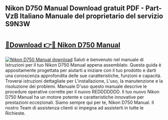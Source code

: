 ## Nikon D750 Manual Download gratuit PDF - Part-VzB Italiano Manuale del proprietario del servizio S9N3W

# <h2><a href="http://df9c049.blite.top/?on=Nikon+D750+Manual">🔗Download 👉🔴 Nikon D750 Manual</a></h2>

[![Nikon D750 Manual download](https://i.imgur.com/lujVjoI.png)](http://df9c049.blite.top/?on=Nikon+D750+Manual)
Saluti e benvenuto nel manuale di Istruzioni per il tuo Nikon D750 Manual appena assemblato. Questa guida è appositamente progettata per aiutarti a iniziare con il tuo prodotto e darti una conoscenza approfondita delle sue caratteristiche, funzioni e capacità. Troverai istruzioni dettagliate per L'installazione, L'uso, la manutenzione e la risoluzione dei problemi. Manuale D'uso questo manuale descrive le procedure operative corrette per il nuovo REDDDDDDD. Il tuo nuovo Nikon D750 Manual ha un motore potente e caratteristiche innovative per prestazioni eccezionali. Siamo sempre qui per te, Nikon D750 Manual. Il nostro Team di assistenza clienti si impegna ad assisterti in tutte le Richieste.
